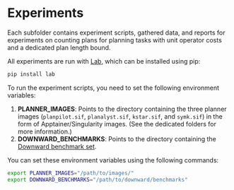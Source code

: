 # Experiments

Each subfolder contains experiment scripts, gathered data, and reports for experiments on counting plans for planning tasks with unit operator costs and a dedicated plan length bound.

All experiments are run with [Lab](https://lab.readthedocs.io/en/stable/downward.tutorial.html), which can be installed using pip:

```bash
pip install lab
```

To run the experiment scripts, you need to set the following environment variables:

1. **PLANNER_IMAGES**: Points to the directory containing the three planner images (`planpilot.sif`, `planalyst.sif`, `kstar.sif`, and `symk.sif`) in the form of Apptainer/Singularity images. (See the dedicated folders for more information.)
2. **DOWNWARD_BENCHMARKS**: Points to the directory containing the [Downward benchmark set](https://github.com/aibasel/downward-benchmarks).

You can set these environment variables using the following commands:

```bash
export PLANNER_IMAGES="/path/to/images/"
export DOWNWARD_BENCHMARKS="/path/to/downward/benchmarks"
```
